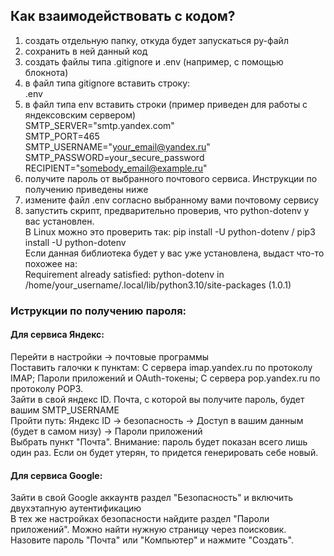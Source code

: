 ## Как взаимодействовать с кодом?
1) создать отдельную папку, откуда будет запускаться py-файл<br>
2) сохранить в ней данный код <br>
3) создать файлы типа .gitignore и .env (например, с помощью блокнота) <br>
4) в файл типа gitignore вставить строку:<br>
.env<br>
5) в файл типа env вставить строки (пример приведен для работы с яндексовским сервером)<br>
SMTP_SERVER="smtp.yandex.com"<br>
SMTP_PORT=465<br>
SMTP_USERNAME="your_email@yandex.ru"<br>
SMTP_PASSWORD=your_secure_password<br>
RECIPIENT="somebody_email@example.ru"<br>
6) получите пароль от выбранного почтового сервиса. Инструкции по получению приведены ниже
7) измените файл .env согласно выбранному вами почтовому сервису <br>
8) запустить скрипт, предварительно проверив, что python-dotenv у вас установлен. <br>
В Linux можно это проверить так: pip install -U python-dotenv / pip3 install -U python-dotenv <br>
Если данная библиотека будет у вас уже установлена, выдаст что-то похожее на: <br>
Requirement already satisfied: python-dotenv in /home/your_username/.local/lib/python3.10/site-packages (1.0.1) <br>

### Иструкции по получению пароля: <br>
#### Для сервиса Яндекс: <br>
Перейти в настройки -> почтовые программы <br>
Поставить галочки к пунктам: С сервера imap.yandex.ru по протоколу IMAP; Пароли приложений и OAuth-токены; С сервера pop.yandex.ru по протоколу POP3. <br>
Зайти в свой яндекс ID. Почта, с которой вы получите пароль, будет вашим SMTP_USERNAME <br>
Пройти путь: Яндекс ID -> безопасность -> Доступ в вашим данным (будет в самом низу) -> Пароли приложений <br>
Выбрать пункт "Почта". Внимание: пароль будет показан всего лишь один раз. Если он будет утерян, то придется генерировать себе новый. <br>
#### Для сервиса Google: <br>
Зайти в свой Google аккаунтв раздел "Безопасность" и включить двухэтапную аутентификацию <br>
В тех же настройках безопасности найдите раздел "Пароли приложений". Можно найти нужную страницу через поисковик. <br>
Назовите пароль "Почта" или "Компьютер" и нажмите "Создать".<br>

